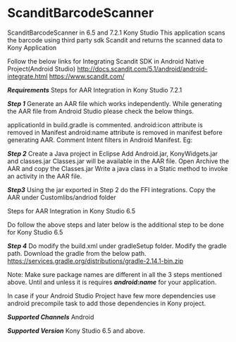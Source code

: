 
# ScanditBarcodeScanner
ScanditBarcodeScanner in 6.5 and 7.2.1 Kony Studio
This application scans the barcode using third party sdk Scandit and returns the scanned data to Kony Application

Follow the below links for Integrating Scandit SDK in Android Native Project(Android Studio)
http://docs.scandit.com/5.1/android/android-integrate.html
https://www.scandit.com/

***Requirements***
Steps for AAR Integration in Kony Studio 7.2.1

***Step 1***
Generate an AAR file which works independently.
While generating the AAR file from Android Studio please check the below things.

applicationId in build.gradle is commented.
android:icon attribute is removed in Manifest
android:name attribute is removed in manifest before generating AAR.
Comment Intent filters in Android Manifest.
Eg: <intent-filter>
	<action android:name="android.intent.action.MAIN" />
	<category android:name="android.intent.category.LAUNCHER" />
	</intent-filter>

***Step 2***
Create a Java project in Eclipse
Add Android.jar, KonyWidgets.jar and classes.jar
Classes.jar will be available in the AAR file. Open Archive the AAR and copy the Classes.jar
Write a java class in a Static method to invoke an activity in the AAR file.

***Step3***
Using the jar exported in Step 2 do the FFI integrations.
Copy the AAR under Customlibs/andriod folder

Steps for AAR Integration in Kony Studio 6.5

Do follow the above steps and later below is the additional step to be done for Kony Studio 6.5

***Step 4***
Do modify the build.xml under gradleSetup folder. Modify the gradle path.
Download the gradle from the below path.
https://services.gradle.org/distributions/gradle-2.14.1-bin.zip

Note: Make sure package names are different in all the 3 steps mentioned above. Until and unless it is requires ***android:name*** for your application.

In case if your Android Studio Project have few more dependencies use android precompile task to add those dependencies in Kony project.

***Supported Channels***
Android

***Supported Version***
Kony Studio 6.5 and above.
